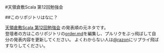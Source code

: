 #天領倉敷Scala 第12回勉強会

##このリポジトリはなに？

[天領倉敷Scala 第12回勉強会](http://tkscala.doorkeeper.jp/events/13375) の発表順の元ネタです。  
登壇者の方はこのリポジトリの[order.md](https://github.com/tkscala/tkscala-12/blob/master/order.md)を編集し、プルリクをぶっ飛ばして自分の発表内容を更新してください。
よくわからない人は[@razon](https://twitter.com/razon)にリプライ飛ばすなりしてください。
